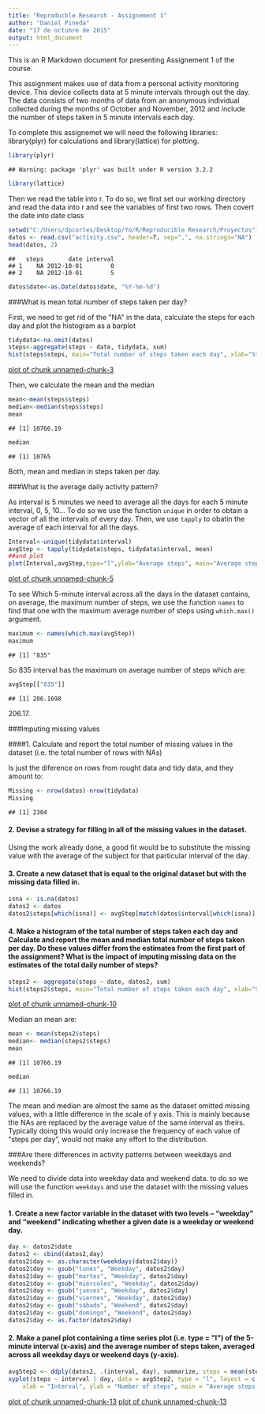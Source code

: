 ```yaml
---
title: "Reproducble Research - Assignement 1"
author: "Daniel Pineda"
date: "17 de octubre de 2015"
output: html_document
---
```


This is an R Markdown document for presenting Assignement 1 of the course.

This assignment makes use of data from a personal activity monitoring device. This device collects data at 5 minute intervals through out the day. The data consists of two months of data from an anonymous individual collected during the months of October and November, 2012 and include the number of steps taken in 5 minute intervals each day.

To complete this assignemet we will need the following libraries: library(plyr) for calculations and library(lattice) for plotting.


```r
library(plyr)
```

```
## Warning: package 'plyr' was built under R version 3.2.2
```

```r
library(lattice)
```

Then we read the table into r. To do so, we first set our working directory and read the data into r and see the variables of first two rows. Then covert the date into date class


```r
setwd("C:/Users/dpcortes/Desktop/Yo/R/Reproducible Research/Proyectos")
datos <- read.csv("activity.csv", header=T, sep=",", na.strings="NA")
head(datos, 2)
```

```
##   steps       date interval
## 1    NA 2012-10-01        0
## 2    NA 2012-10-01        5
```

```r
datos$date<-as.Date(datos$date, "%Y-%m-%d")
```

###What is mean total number of steps taken per day?

First, we need to get rid of the "NA" in the data, calculate the steps for each day and plot the histogram as a barplot


```r
tidydata<-na.omit(datos)
steps<-aggregate(steps ~ date, tidydata, sum)
hist(steps$steps, main="Total number of steps taken each day", xlab="Steps per Day", col="green")
```

[plot of chunk unnamed-chunk-3](https://github.com/dpcortes/Peer-Assesment-1/blob/master/figure/Figure%201-chunk-3-1.png) 

Then, we calculate the mean and the median


```r
mean<-mean(steps$steps)
median<-median(steps$steps)
mean
```

```
## [1] 10766.19
```

```r
median
```

```
## [1] 10765
```

Both, mean and median in steps taken per day.

###What is the average daily activity pattern?

As interval is 5 minutes we need to average all the days for each 5 minute interval, 0, 5, 10... To do so we use the function `unique` in order to obtain a vector of all the intervals of every day. Then, we use `tapply` to obatin the average of each interval for all the days.


```r
Interval<-unique(tidydata$interval)
avgStep <- tapply(tidydata$steps, tidydata$interval, mean)
##and plot
plot(Interval,avgStep,type="l",ylab="Average steps", main="Average steps per interval")
```

[plot of chunk unnamed-chunk-5](https://github.com/dpcortes/Peer-Assesment-1/blob/master/figure/Figure%202-chunk-5-1.png) 

To see Which 5-minute interval across all the days in the dataset contains,  on average, the maximum number of steps, we use the function `names` to find that one with the maximum average number of steps using `which.max()` argument.


```r
maximum <- names(which.max(avgStep))
maximum
```

```
## [1] "835"
```

So 835 interval has the maximum on average number of steps which are:


```r
avgStep[["835"]]
```

```
## [1] 206.1698
```

206.17.

###Imputing missing values

####1. Calculate and report the total number of missing values in the dataset (i.e. the total number of rows with NAs)

Is just the diference on rows from rought data and tidy data, and they amount to:


```r
Missing <- nrow(datos)-nrow(tidydata)
Missing
```

```
## [1] 2304
```

#### 2. Devise a strategy for filling in all of the missing values in the dataset. 

Using the work already done, a good fit would be to substitute the missing value with the average of the subject for that particular interval of the day.

#### 3. Create a new dataset that is equal to the original dataset but with the missing data filled in.


```r
isna <- is.na(datos)
datos2 <- datos
datos2$steps[which(isna)] <- avgStep[match(datos$interval[which(isna)], datos$interval)]
```

#### 4. Make a histogram of the total number of steps taken each day and Calculate and report the mean and median total number of steps taken per day. Do these values differ from the estimates from the first part of the assignment? What is the impact of imputing missing data on the estimates of the total daily number of steps?


```r
steps2 <- aggregate(steps ~ date, datos2, sum)
hist(steps2$steps, main="Total number of steps taken each day", xlab="Steps per Day", col="green")
```

[plot of chunk unnamed-chunk-10](figure/unnamed-chunk-10-1.png) 

Median an mean are:


```r
mean <- mean(steps2$steps)
median<- median(steps2$steps)
mean
```

```
## [1] 10766.19
```

```r
median
```

```
## [1] 10766.19
```

The mean and median are almost the same as the dataset omitted missing values, with a little difference in the scale of y axis. This is mainly because the NAs are replaced by the average value of the same interval as theirs. Typically doing this would only increase the frequency of each value of “steps per day”, would not make any effort to the distribution.

###Are there differences in activity patterns between weekdays and weekends?

We need to divide data into weekday data and weekend data. to do so we will use the function `weekdays` and use the dataset with the missing values filled in.

#### 1. Create a new factor variable in the dataset with two levels – “weekday” and “weekend” indicating whether a given date is a weekday or weekend day.


```r
day <- datos2$date
datos2 <- cbind(datos2,day)
datos2$day <- as.character(weekdays(datos2$day))
datos2$day <- gsub("lunes", "Weekday", datos2$day)
datos2$day <- gsub("martes", "Weekday", datos2$day)
datos2$day <- gsub("miércoles", "Weekday", datos2$day)
datos2$day <- gsub("jueves", "Weekday", datos2$day)
datos2$day <- gsub("viernes", "Weekday", datos2$day)
datos2$day <- gsub("sábado", "Weekend", datos2$day)
datos2$day <- gsub("domingo", "Weekend", datos2$day)
datos2$day <- as.factor(datos2$day)
```

#### 2. Make a panel plot containing a time series plot (i.e. type = "l") of the 5-minute interval (x-axis) and the average number of steps taken, averaged across all weekday days or weekend days (y-axis). 


```r
avgStep2 <- ddply(datos2, .(interval, day), summarize, steps = mean(steps))
xyplot(steps ~ interval | day, data = avgStep2, type = "l", layout = c(1, 2), 
    xlab = "Interval", ylab = "Number of steps", main = "Average steps by day")
```

[plot of chunk unnamed-chunk-13](figure/unnamed-chunk-13-1.png) [plot of chunk unnamed-chunk-13](figure/unnamed-chunk-13-2.png) 
